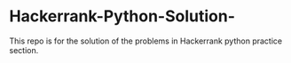 # Hackerrank-Python-Solution-
This repo is for the solution of the problems in Hackerrank python practice section.
